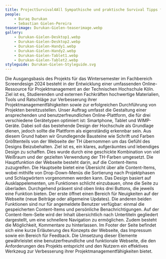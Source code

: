 ```yaml
---
title: ProjectSurvival4All Sympathische und praktische Survival Tipps für die Projektarbeit im Studium und darüber hinaus
people:
    - Buraq Durukan
    - Sebastian Gielen-Pereira
teaserimage: Durukan-Gielen-teaserimage.webp
gallery:
    - Durukan-Gielen-Desktop1.webp
    - Durukan-Gielen-Desktop2.webp
    - Durukan-Gielen-Handy1.webp
    - Durukan-Gielen-Handy2.webp
    - Durukan-Gielen-Tablet1.webp
    - Durukan-Gielen-Tablet2.webp
styleguide: Durukan-Gielen-Styleguide.svg
---
```

Die Ausgangsbasis des Projekts für das Wintersemester im Fachbereich Screendesign 2024 besteht in der Entwicklung einer umfassenden Online-Ressource für Projektmanagement an der Technischen Hochschule Köln.  Ziel ist es, Studierenden und externen Fachkräften hochwertige Materialien, Tools und Ratschläge zur Verbesserung ihrer Projektmanagementfähigkeiten sowie zur erfolgreichen Durchführung von Projekten bereitzustellen.
Unser Auftrag umfasst die Gestaltung einer ansprechenden und benutzerfreundlichen Online-Plattform, die für drei verschiedene Gerätetypen optimiert ist: Smartphone, Tablet und WIMP-Geräte. Dabei soll das bestehende Design der Hochschule als Grundlage dienen, jedoch sollte die Plattform als eigenständig erkennbar sein. Aus diesem Grund haben wir Grundlegende Bausteine wie Schrift und Farben Größtenteils von der Webseite der TH übernommen um das Gefühl des Designs Beizubehalten.
Ziel ist es, ein klares, aufgeräumtes und lebendiges Design zu schaffen. Dies wurde durch eine geschickte Kombination von viel Weißraum und der gezielten Verwendung der TH-Farben umgesetzt.
Die Hauptfunktion der Webseite besteht darin, auf die Content-Items zuzugreifen. Die Hauptseite bietet eine Übersicht über alle Content-Items, wobei mithilfe von Drop-Down-Menüs die Sortierung nach Projektphasen und Schlagwörtern vorgenommen werden kann. Das Design basiert auf Ausklappelementen, um Funktionen schlicht einzubauen, ohne die Seite zu überladen.
Durchgehend präsent sind oben links drei Buttons, die jeweils eine Funktion bieten. Der erste öffnet einen Bereich für Neuigkeiten auf der Webseite (neue Beiträge oder allgemeine Updates). Die anderen beiden Funktionen sind nur für angemeldete Benutzer verfügbar: einmal die gespeicherten Content-Items und persönliche Benachrichtigungen.
Auf der Content-Item-Seite wird der Inhalt übersichtlich nach Untertiteln gegliedert dargestellt, um eine schnellere Navigation zu ermöglichen. Zudem besteht die Möglichkeit, Kommentare zu hinterlassen.
Im Footer der Seite befindet sich eine kurze Erläuterung des Konzepts der Webseite, das Impressum sowie ein Bereich für Feedback.
Die Umsetzung dieser Elemente gewährleistet eine benutzerfreundliche und funktionale Webseite, die den Anforderungen des Projekts entspricht und den Nutzern ein effektives Werkzeug zur Verbesserung ihrer Projektmanagementfähigkeiten bietet.
